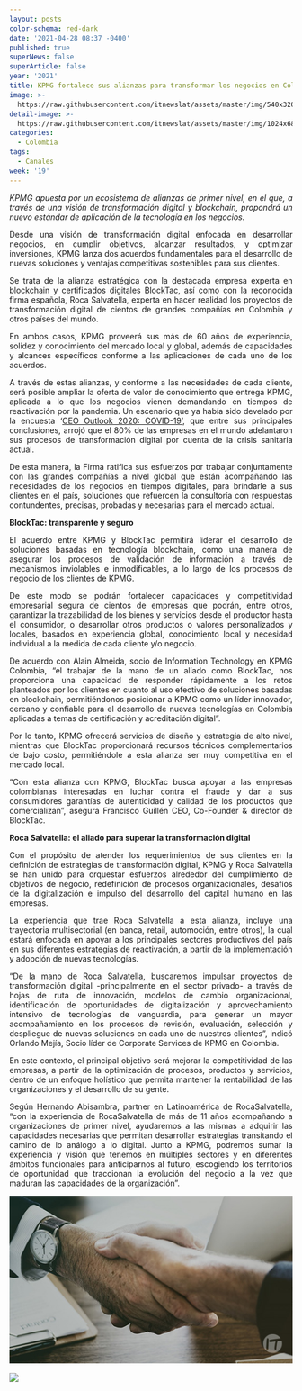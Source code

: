 ```yaml
---
layout: posts
color-schema: red-dark
date: '2021-04-28 08:37 -0400'
published: true
superNews: false
superArticle: false
year: '2021'
title: KPMG fortalece sus alianzas para transformar los negocios en Colombia
image: >-
  https://raw.githubusercontent.com/itnewslat/assets/master/img/540x320/Alianzas-Acuerdos-p.jpg
detail-image: >-
  https://raw.githubusercontent.com/itnewslat/assets/master/img/1024x680/Alianzas-Acuerdos-g.jpg
categories:
  - Colombia
tags:
  - Canales
week: '19'
---
```

<p style="text-align: justify;"><em>KPMG apuesta por un ecosistema de alianzas de primer nivel, en el que, a través de una visión de transformación digital y blockchain, propondrá un nuevo estándar de aplicación de la tecnología en los negocios. </em></p>
<p style="text-align: justify;">Desde una visión de transformación digital enfocada en desarrollar negocios, en cumplir objetivos, alcanzar resultados, y optimizar inversiones, KPMG lanza dos acuerdos fundamentales para el desarrollo de nuevas soluciones y ventajas competitivas sostenibles para sus clientes.</p>
<p style="text-align: justify;">Se trata de la alianza estratégica con la destacada empresa experta en blockchain y certificados digitales BlockTac, así como con la reconocida firma española, Roca Salvatella, experta en hacer realidad los proyectos de transformación digital de cientos de grandes compañías en Colombia y otros países del mundo.</p>
<p style="text-align: justify;">En ambos casos, KPMG proveerá sus más de 60 años de experiencia, solidez y conocimiento del mercado local y global, además de capacidades y alcances específicos conforme a las aplicaciones de cada uno de los acuerdos.</p>
<p style="text-align: justify;">A través de estas alianzas, y conforme a las necesidades de cada cliente, será posible ampliar la oferta de valor de conocimiento que entrega KPMG, aplicada a lo que los negocios vienen demandando en tiempos de reactivación por la pandemia. Un escenario que ya había sido develado por la encuesta ‘<a href="https://home.kpmg/content/dam/kpmg/es/pdf/2020/09/ceo-outlook-2020-covid-19.pdf">CEO Outlook 2020: COVID-19’</a>, que entre sus principales conclusiones, arrojó que el 80% de las empresas en el mundo adelantaron sus procesos de transformación digital por cuenta de la crisis sanitaria actual.</p>
<p style="text-align: justify;">De esta manera, la Firma ratifica sus esfuerzos por trabajar conjuntamente con las grandes compañías a nivel global que están acompañando las necesidades de los negocios en tiempos digitales, para brindarle a sus clientes en el país, soluciones que refuercen la consultoría con respuestas contundentes, precisas, probadas y necesarias para el mercado actual.</p>
<p style="text-align: justify;"><strong>BlockTac: transparente y seguro</strong></p>
<p style="text-align: justify;">El acuerdo entre KPMG y BlockTac permitirá liderar el desarrollo de soluciones basadas en tecnología blockchain, como una manera de asegurar los procesos de validación de información a través de mecanismos inviolables e inmodificables, a lo largo de los procesos de negocio de los clientes de KPMG.</p>
<p style="text-align: justify;">De este modo se podrán fortalecer capacidades y competitividad empresarial segura de cientos de empresas que podrán, entre otros, garantizar la trazabilidad de los bienes y servicios desde el productor hasta el consumidor, o desarrollar otros productos o valores personalizados y locales, basados en experiencia global, conocimiento local y necesidad individual a la medida de cada cliente y/o negocio.</p>
<p style="text-align: justify;">De acuerdo con Alain Almeida, socio de Information Technology en KPMG Colombia, “el trabajar de la mano de un aliado como BlockTac, nos proporciona una capacidad de responder rápidamente a los retos planteados por los clientes en cuanto al uso efectivo de soluciones basadas en blockchain, permitiéndonos posicionar a KPMG como un líder innovador, cercano y confiable para el desarrollo de nuevas tecnologías en Colombia aplicadas a temas de certificación y acreditación digital”.</p>
<p style="text-align: justify;">Por lo tanto, KPMG ofrecerá servicios de diseño y estrategia de alto nivel, mientras que BlockTac proporcionará recursos técnicos complementarios de bajo costo, permitiéndole a esta alianza ser muy competitiva en el mercado local.</p>
<p style="text-align: justify;">“Con esta alianza con KPMG, BlockTac busca apoyar a las empresas colombianas interesadas en luchar contra el fraude y dar a sus consumidores garantías de autenticidad y calidad de los productos que comercializan”, asegura Francisco Guillén CEO, Co-Founder &amp; director de BlockTac.</p>
<p style="text-align: justify;"><strong>Roca Salvatella: el aliado para superar la transformación digital</strong></p>
<p style="text-align: justify;">Con el propósito de atender los requerimientos de sus clientes en la definición de estrategias de transformación digital, KPMG y Roca Salvatella se han unido para orquestar esfuerzos alrededor del cumplimiento de objetivos de negocio, redefinición de procesos organizacionales, desafíos de la digitalización e impulso del desarrollo del capital humano en las empresas.</p>
<p style="text-align: justify;">La experiencia que trae Roca Salvatella a esta alianza, incluye una trayectoria multisectorial (en banca, retail, automoción, entre otros), la cual estará enfocada en apoyar a los principales sectores productivos del país en sus diferentes estrategias de reactivación, a partir de la implementación y adopción de nuevas tecnologías.</p>
<p style="text-align: justify;">“De la mano de Roca Salvatella, buscaremos impulsar proyectos de transformación digital -principalmente en el sector privado- a través de hojas de ruta de innovación, modelos de cambio organizacional, identificación de oportunidades de digitalización y aprovechamiento intensivo de tecnologías de vanguardia, para generar un mayor acompañamiento en los procesos de revisión, evaluación, selección y despliegue de nuevas soluciones en cada uno de nuestros clientes”, indicó Orlando Mejía, Socio líder de Corporate Services de KPMG en Colombia.</p>
<p style="text-align: justify;">En este contexto, el principal objetivo será mejorar la competitividad de las empresas, a partir de la optimización de procesos, productos y servicios, dentro de un enfoque holístico que permita mantener la rentabilidad de las organizaciones y el desarrollo de su gente.</p>
<p style="text-align: justify;">Según Hernando Abisambra, partner en Latinoamérica de RocaSalvatella, “con la experiencia de RocaSalvatella de más de 11 años acompañando a organizaciones de primer nivel, ayudaremos a las mismas a adquirir las capacidades necesarias que permitan desarrollar estrategias transitando el camino de lo análogo a lo digital. Junto a KPMG, podremos sumar la experiencia y visión que tenemos en múltiples sectores y en diferentes ámbitos funcionales para anticiparnos al futuro, escogiendo los territorios de oportunidad que traccionan la evolución del negocio a la vez que maduran las capacidades de la organización”.</p>

![](https://raw.githubusercontent.com/itnewslat/assets/master/img/540x320/Alianzas-Acuerdos-p.jpg)

<img src="https://tracker.metricool.com/c3po.jpg?hash=56f88a41e39ab42c063cc51676587a04"/>